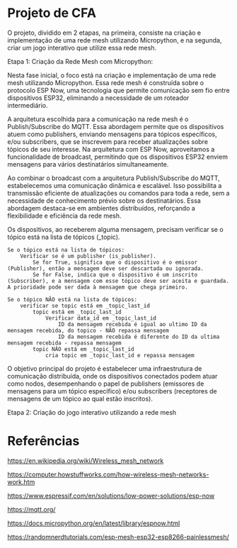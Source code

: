 # Projeto de CFA 

O projeto, dividido em 2 etapas, na primeira, consiste na criação e implementação de uma rede mesh utilizando Micropython, e na segunda, criar um jogo interativo que utilize essa rede mesh. 

Etapa 1: Criação da Rede Mesh com Micropython:

Nesta fase inicial, o foco está na criação e implementação de uma rede mesh utilizando Micropython. Essa rede mesh é construída sobre o protocolo ESP Now, uma tecnologia que permite comunicação sem fio entre dispositivos ESP32, eliminando a necessidade de um roteador intermediário.

A arquitetura escolhida para a comunicação na rede mesh é o Publish/Subscribe do MQTT. Essa abordagem permite que os dispositivos atuem como publishers, enviando mensagens para tópicos específicos, e/ou subscribers, que se inscrevem para receber atualizações sobre tópicos de seu interesse. 
Na arquitetura com ESP Now, aproveitamos a funcionalidade de broadcast, permitindo que os dispositivos ESP32 enviem mensagens para vários destinatários simultaneamente.

Ao combinar o broadcast com a arquitetura Publish/Subscribe do MQTT, estabelecemos uma comunicação dinâmica e escalável. Isso possibilita a transmissão eficiente de atualizações ou comandos para toda a rede, sem a necessidade de conhecimento prévio sobre os destinatários. Essa abordagem destaca-se em ambientes distribuídos, reforçando a flexibilidade e eficiência da rede mesh.

Os dispositivos, ao receberem alguma mensagem, precisam verificar se o tópico está na lista de tópicos (_topic).

    Se o tópico está na lista de tópicos:
        Verificar se é um publisher (is_publisher).
            Se for True, significa que o dispositivo é o emissor (Publisher), então a mensagem deve ser descartada ou ignorada.
            Se for False, indica que o dispositivo é um inscrito (Subscriber), e a mensagem com esse tópico deve ser aceita e guardada. A prioridade pode ser dada à mensagem que chega primeiro.

    Se o tópico NÃO está na lista de tópicos:
        verificar se topic está em _topic_last_id
            topic está em _topic_last_id
                Verificar data_id em _topic_last_id
                    ID da mensagem recebida é igual ao ultimo ID da mensagem recebida, do topico - NÃO repassa mensagem
                    ID da mensagem recebida é diferente do ID da ultima mensagem recebida - repassa mensagem
            topic NÂO está em _topic_last_id
                cria topic em _topic_last_id e repassa mensagem

O objetivo principal do projeto é estabelecer uma infraestrutura de comunicação distribuída, onde os dispositivos conectados podem atuar como nodos, desempenhando o papel de publishers (emissores de mensagens para um tópico específico) e/ou subscribers (receptores de mensagens de um tópico ao qual estão inscritos).

Etapa 2: Criação do jogo interativo utilizando a rede mesh

# Referências 

https://en.wikipedia.org/wiki/Wireless_mesh_network

https://computer.howstuffworks.com/how-wireless-mesh-networks-work.htm

https://www.espressif.com/en/solutions/low-power-solutions/esp-now

https://mqtt.org/

https://docs.micropython.org/en/latest/library/espnow.html

https://randomnerdtutorials.com/esp-mesh-esp32-esp8266-painlessmesh/
